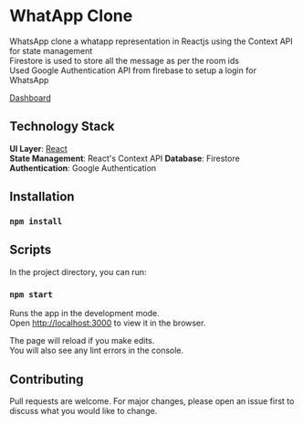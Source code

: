 # WhatApp Clone

WhatsApp clone a whatapp representation in Reactjs using the Context API for state management<br />
Firestore is used to store all the message as per the room ids<br />
Used Google Authentication API from firebase to setup a login for WhatsApp

[Dashboard](https://whatsapp-clone-1f217.web.app/)

## Technology Stack
**UI Layer**: [React](https://reactjs.org/)<br />
**State Management**: React's Context API
**Database**: Firestore
**Authentication**: Google Authentication

## Installation

### `npm install`

## Scripts

In the project directory, you can run:

### `npm start`

Runs the app in the development mode.<br />
Open [http://localhost:3000](http://localhost:3000) to view it in the browser.

The page will reload if you make edits.<br />
You will also see any lint errors in the console.

## Contributing
Pull requests are welcome. For major changes, please open an issue first to discuss what you would like to change.
